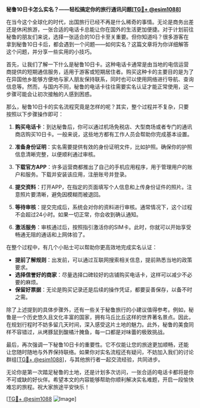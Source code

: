 **秘鲁10日卡怎么实名？——轻松搞定你的旅行通讯问题[[TG💪+ @esim1088](https://t.me/s/esim1088)]**

在当今这个全球化的时代，出国旅行已经不再是什么稀奇的事情。无论是商务出差还是休闲旅游，一张合适的电话卡总能让你在国外的生活更加便捷。对于计划前往秘鲁的朋友们来说，选择一张适合的10日卡至关重要。但你知道吗？很多游客在拿到秘鲁10日卡后，都会遇到一个问题——如何实名？这篇文章将为你详细解答这个问题，并分享一些实用的小技巧。

首先，让我们了解一下什么是秘鲁10日卡。这种电话卡通常是由当地的电信运营商提供的短期通信服务，适用于游客或短期居住者。购买这种卡的主要目的是为了在异国他乡能够方便地与家人朋友保持联系，同时也可以使用网络进行导航、查询信息等。然而，与国内不同，秘鲁的电话卡往往需要实名认证才能正常使用，这一步骤可能会让初次接触的人感到困惑。

那么，秘鲁10日卡的实名流程究竟是怎样的呢？其实，整个过程并不复杂，只要按照以下步骤操作即可：

1. **购买电话卡**：到达秘鲁后，你可以通过机场免税店、大型商场或者专门的通讯商店购买10日卡。一般来说，这些地方都有工作人员会帮助你完成基本设置。

2. **准备身份证明**：实名需要提供有效的身份证明文件，比如护照。确保你的护照信息清晰完整，以便顺利通过审核。

3. **下载官方APP**：许多运营商都推出了自己的手机应用程序，用于管理用户的账户和服务。下载并安装该应用，注册账号并登录。

4. **提交资料**：打开APP，在指定的页面填写个人信息和上传身份证件的照片。注意照片要清晰，避免因模糊而被退回。

5. **等待审核**：提交完成后，系统会对你的资料进行审核。通常情况下，这个过程不会超过24小时。如果一切正常，你会收到确认通知。

6. **激活服务**：审核通过后，按照指引激活你的SIM卡。此时，你就可以开始享受畅通无阻的通话和上网体验了。

在整个过程中，有几个小贴士可以帮助你更高效地完成实名认证：

- **提前了解规则**：出发前，可以通过互联网搜索相关信息，提前熟悉当地的政策要求。
- **选择信誉好的商家**：尽量选择口碑较好的店铺购买电话卡，这样可以减少不必要的麻烦。
- **保留好票据**：无论是购买记录还是后续的操作凭证，都要妥善保存，以备不时之需。

除了上述提到的具体步骤外，还有一些关于秘鲁旅行的小建议值得参考。例如，秘鲁是一个历史悠久且文化丰富的国家，拥有马丘比丘这样的世界著名景点。因此，在规划行程时不妨多留几天时间，深入感受这片土地的魅力。此外，秘鲁的美食同样不容错过，从烤豚鼠到酸橘汁腌鱼，每一口都是对味蕾的极致挑战。

最后，再次强调一下秘鲁10日卡的重要性。它不仅能让您的旅途更加顺畅，还能让您随时随地与外界保持联络。如果你对实名流程还有疑问，不妨加入我们的讨论群组[[TG💪+ @esim1088](https://t.me/s/esim1088)]，与其他旅行者一起交流经验，共同进步。

无论你是第一次踏足秘鲁的土地，还是计划多次访问，一张合适的电话卡都将是你不可或缺的好伙伴。希望本文的内容能够帮助你顺利解决实名难题，开启一段愉快难忘的旅程。祝大家旅途平安快乐！

[[TG💪+ @esim1088](https://t.me/s/esim1088) ![Image](https://i.postimg.cc/4NQfJmqS/Snipaste-2025-05-13-00-14-12.png)]